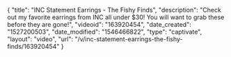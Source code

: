 {
    "title": "INC Statement Earrings - The Fishy Finds",
    "description": "Check out my favorite earrings from INC all under $30! You will want to grab these before they are gone!",
    "videoid": "163920454",
    "date_created": "1527200503",
    "date_modified": "1546466822",
    "type": "captivate",
    "layout": "video",
    "url": "\/v\/inc-statement-earrings-the-fishy-finds\/163920454"
}